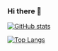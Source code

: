 ### Hi there 👋
[![GitHub stats](https://github-readme-stats.vercel.app/api?username=myumura&show_icons=true)](https://github.com/myumura/github-readme-stats)

[![Top Langs](https://github-readme-stats.vercel.app/api/top-langs/?username=myumura&show_icons=true&layout=compact)](https://github.com/myumura/github-readme-stats)
